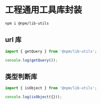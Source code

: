 # 工程通用工具库封装

```bash
npm i @npm/lib-utils
```

## url 库
```js
import { getQuery } from '@npm/lib-utils';

console.log(getQuery());
```

## 类型判断库
```js
import { isObject } from '@npm/lib-utils';

console.log(isObject({}));
```
